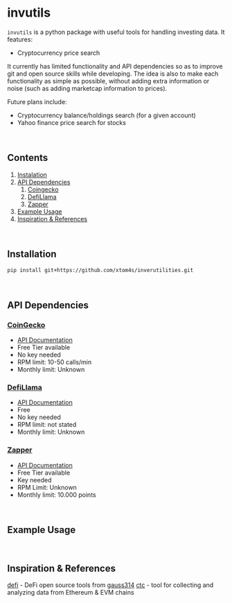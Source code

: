 # invutils

`invutils` is a python package with useful tools for handling investing data. It features:
- Cryptocurrency price search

It currently has limited functionality and API dependencies so as to improve git and open source skills while developing. The idea is also to make each functionality as simple as possible, without adding extra information or noise (such as adding marketcap information to prices).

Future plans include:
- Cryptocurrency balance/holdings search (for a given account)
- Yahoo finance price search for stocks

<br>

## Contents

1. [Instalation](#installation)
2. [API Dependencies](#api-dependencies)
	1. [Coingecko](#coingecko)
	2. [DefiLlama](#defillama)
	3. [Zapper](#zapper)
3. [Example Usage](#example-usage)
4. [Inspiration & References](#inspiration-&-references)

<br>

## Installation

```sh
pip install git+https://github.com/xtom4s/inverutilities.git
```

<br>

## API Dependencies

### [CoinGecko](https://www.coingecko.com/)
- [API Documentation](https://www.coingecko.com/en/api/documentation)
- Free Tier available
- No key needed
- RPM limit: 10-50 calls/min
- Monthly limit: Unknown

### [DefiLlama](https://defillama.com/)
- [API Documentation](https://defillama.com/docs/api)
- Free
- No key needed
- RPM limit: not stated
- Monthly limit: Unknown

### [Zapper](https://zapper.fi/)
- [API Documentation](https://studio.zapper.fi/docs/apis/getting-started)
- Free Tier available
- Key needed
- RPM Limit: Unknown
- Monthly limit: 10.000 points

<br>

## Example Usage

<br>

## Inspiration & References

[defi](https://github.com/gauss314/defi) - DeFi open source tools from [gauss314](https://github.com/gauss314)
[ctc](https://github.com/fei-protocol/checkthechain) - tool for collecting and analyzing data from Ethereum & EVM chains
